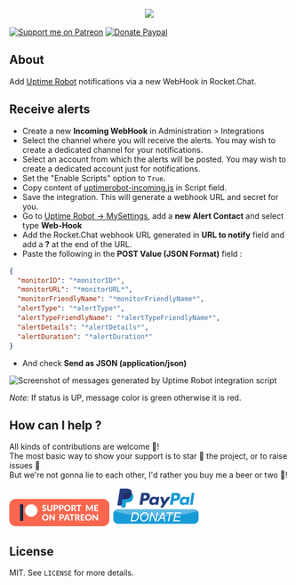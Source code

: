 <p align="center"><a href="https://github.com/crazy-max/rocketchat-uptimerobot" target="_blank"><img height="128" src="https://github.com/crazy-max/rocketchat-uptimerobot/blob/master/res/rocketchat-uptimerobot.png"></a></p>

[![Support me on Patreon](https://img.shields.io/badge/donate-patreon-fb664e.svg?style=flat-square)](https://www.patreon.com/crazymax)
[![Donate Paypal](https://img.shields.io/badge/donate-paypal-7057ff.svg?style=flat-square)](https://www.paypal.me/crazyws)

## About

Add [Uptime Robot](https://uptimerobot.com) notifications via a new WebHook in Rocket.Chat.

## Receive alerts

- Create a new **Incoming WebHook** in Administration > Integrations
- Select the channel where you will receive the alerts. You may wish to create a dedicated channel for your notifications.
- Select an account from which the alerts will be posted. You may wish to create a dedicated account just for notifications.
- Set the "Enable Scripts" option to `True`.
- Copy content of [uptimerobot-incoming.js](src/uptimerobot-incoming.js) in Script field.
- Save the integration. This will generate a webhook URL and secret for you.
- Go to [Uptime Robot -> MySettings](https://uptimerobot.com/dashboard.php#mySettings), add a **new Alert Contact** and select type **Web-Hook**
- Add the Rocket.Chat webhook URL generated in **URL to notify** field and add a **?** at the end of the URL.
- Paste the following in the **POST Value (JSON Format)** field :

```json
{
  "monitorID": "*monitorID*",
  "monitorURL": "*monitorURL*",
  "monitorFriendlyName": "*monitorFriendlyName*",
  "alertType": "*alertType*",
  "alertTypeFriendlyName": "*alertTypeFriendlyName*",
  "alertDetails": "*alertDetails*",
  "alertDuration": "*alertDuration*"
}
```

- And check **Send as JSON (application/json)**

![Screenshot of messages generated by Uptime Robot integration script](res/screenshot.png)

*Note:* If status is UP, message color is green otherwise it is red.

## How can I help ?

All kinds of contributions are welcome :raised_hands:!<br />
The most basic way to show your support is to star :star2: the project, or to raise issues :speech_balloon:<br />
But we're not gonna lie to each other, I'd rather you buy me a beer or two :beers:!

[![Support me on Patreon](res/patreon.png)](https://www.patreon.com/crazymax) 
[![Paypal Donate](res/paypal.png)](https://www.paypal.me/crazyws)

## License

MIT. See `LICENSE` for more details.
